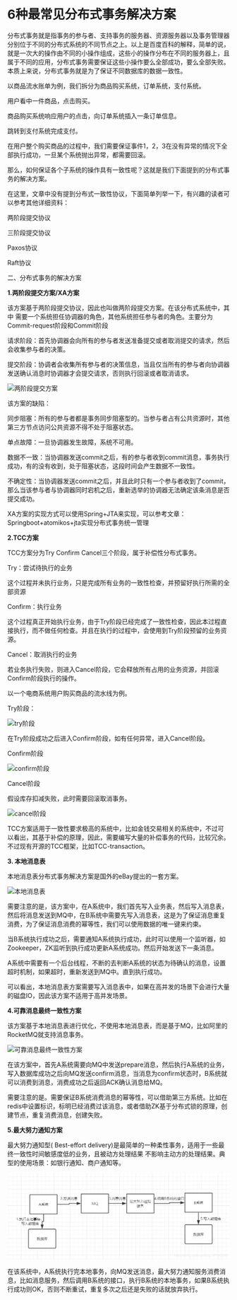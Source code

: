 # 6种最常见分布式事务解决方案



分布式事务就是指事务的参与者、支持事务的服务器、资源服务器以及事务管理器分别位于不同的分布式系统的不同节点之上。以上是百度百科的解释，简单的说，就是一次大的操作由不同的小操作组成，这些小的操作分布在不同的服务器上，且属于不同的应用，分布式事务需要保证这些小操作要么全部成功，要么全部失败。本质上来说，分布式事务就是为了保证不同数据库的数据一致性。



以商品流水账单为例，我们拆分为商品购买系统，订单系统，支付系统。



用户看中一件商品，点击购买。

商品购买系统响应用户的点击，向订单系统插入一条订单信息。

跳转到支付系统完成支付。

在用户整个购买商品的过程中，我们需要保证事件1，2，3在没有异常的情况下全部执行成功，一旦某个系统抛出异常，都需要回滚。



那么，如何保证各个子系统的操作具有一致性呢？这就是我们下面提到的分布式事务的解决方案。



在这里，文章中没有提到分布式一致性协议，下面简单列举一下，有兴趣的读者可以参考其他详细资料：



两阶段提交协议

三阶段提交协议

Paxos协议

Raft协议



二、分布式事务的解决方案



**1.两阶段提交方案/XA方案**

该方案基于两阶段提交协议，因此也叫做两阶段提交方案。在该分布式系统中，其中 需要一个系统担任协调器的角色，其他系统担任参与者的角色。主要分为Commit-request阶段和Commit阶段



请求阶段：首先协调器会向所有的参与者发送准备提交或者取消提交的请求，然后会收集参与者的决策。

提交阶段：协调者会收集所有参与者的决策信息，当且仅当所有的参与者向协调器发送确认消息时协调器才会提交请求，否则执行回滚或者取消请求。

![两阶段提交方案](两阶段提交方案.png)

该方案的缺陷：



同步阻塞：所有的参与者都是事务同步阻塞型的。当参与者占有公共资源时，其他第三方节点访问公共资源不得不处于阻塞状态。

单点故障：一旦协调器发生故障，系统不可用。

数据不一致：当协调器发送commit之后，有的参与者收到commit消息，事务执行成功，有的没有收到，处于阻塞状态，这段时间会产生数据不一致性。

不确定性：当协调器发送commit之后，并且此时只有一个参与者收到了commit，那么当该参与者与协调器同时宕机之后，重新选举的协调器无法确定该条消息是否提交成功。

XA方案的实现方式可以使用Spring+JTA来实现，可以参考文章：Springboot+atomikos+jta实现分布式事务统一管理



**2.TCC方案**

TCC方案分为Try Confirm Cancel三个阶段，属于补偿性分布式事务。



Try：尝试待执行的业务

这个过程并未执行业务，只是完成所有业务的一致性检查，并预留好执行所需的全部资源

Confirm：执行业务

这个过程真正开始执行业务，由于Try阶段已经完成了一致性检查，因此本过程直接执行，而不做任何检查。并且在执行的过程中，会使用到Try阶段预留的业务资源。

Cancel：取消执行的业务

若业务执行失败，则进入Cancel阶段，它会释放所有占用的业务资源，并回滚Confirm阶段执行的操作。

以一个电商系统用户购买商品的流水线为例。



Try阶段：

![try阶段](Try阶段.png)

在Try阶段成功之后进入Confirm阶段，如有任何异常，进入Cancel阶段。



Confirm阶段

![confirm阶段](confirm阶段.png)

Cancel阶段

假设库存扣减失败，此时需要回滚取消事务。

![cancel阶段](cancel阶段.png)

TCC方案适用于一致性要求极高的系统中，比如金钱交易相关的系统中，不过可以看出，其基于补偿的原理，因此，需要编写大量的补偿事务的代码，比较冗余。不过现有开源的TCC框架，比如TCC-transaction。



**3. 本地消息表**

本地消息表分布式事务解决方案是国外的eBay提出的一套方案。

![本地消息表](本地消息表.png)

需要注意的是，该方案中，在A系统中，我们首先写入业务表，然后写入消息表，然后将消息发送到MQ中，在B系统中需要先写入消息表，这是为了保证消息重复消费，为了保证消息消费的幂等性，我们可以使用数据的唯一键来约束。



当B系统执行成功之后，需要通知A系统执行成功，此时可以使用一个监听器，如Zookeeper，ZK监听到执行成功更新A系统成功。然后开始发送下一条消息。



A系统中需要有一个后台线程，不断的去判断A系统的状态为待确认的消息，设置超时机制，如果超时，重新发送到MQ中。直到执行成功。



可以看出，本地消息表方案需要写入消息表中，如果在高并发的场景下会进行大量的磁盘IO，因此该方案不适用于高并发场景。



**4.可靠消息最终一致性方案**

该方案基于本地消息表进行优化，不使用本地消息表，而是基于MQ，比如阿里的RocketMQ就支持消息事务。

![可靠消息最终一致性方案](可靠消息最终一致性方案.png)

在该方案中，首先A系统需要向MQ中发送prepare消息，然后执行A系统的业务，写入数据库成功之后向MQ发送confirm消息，当消息为confirm状态时，B系统就可以消费到消息，消费成功之后返回ACK确认消息给MQ。



需要注意的是。需要保证B系统消费消息的幂等性，可以借助第三方系统。比如在redis中设置标识，标明已经消费过该消息，或者借助ZK基于分布式锁的原理，创建节点，重复消费消息，创建失败。



**5.最大努力通知方案**

最大努力通知型( Best-effort delivery)是最简单的一种柔性事务，适用于一些最终一致性时间敏感度低的业务，且被动方处理结果 不影响主动方的处理结果。典型的使用场景：如银行通知、商户通知等。

<img src="6种最常见分布式事务解决方案.assets/最大努力通知方案.png" alt="最大努力通知方案" style="zoom:200%;" />

在该系统中，A系统执行完本地事务，向MQ发送消息，最大努力通知服务消费消息，比如消息服务，然后调用B系统的接口，执行B系统的本地事务，如果B系统执行成功则OK，否则不断重试，重复多次之后还是失败的话就放弃执行。
